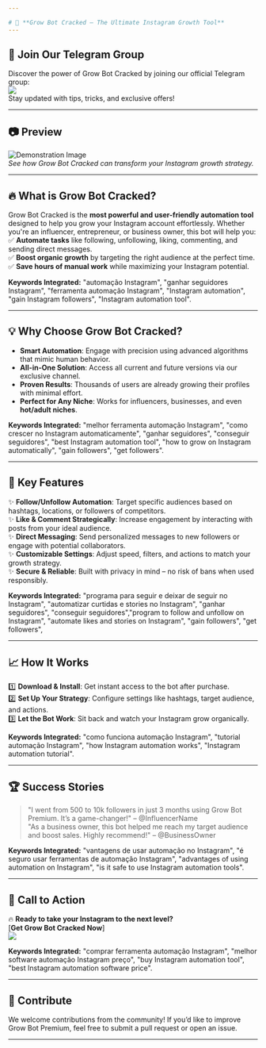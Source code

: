 ```yaml
---

# 🚀 **Grow Bot Cracked – The Ultimate Instagram Growth Tool**  
---
```

## 📱 **Join Our Telegram Group**
Discover the power of Grow Bot Cracked by joining our official Telegram group:  
<a href="https://t.me/+gFf-gruHQe82Mjlh"><img src="https://img.shields.io/badge/Telegram-2CA5E0?style=for-the-badge&logo=telegram&logoColor=white" /></a>  
Stay updated with tips, tricks, and exclusive offers!

---
## 📷 **Preview**
![Demonstration Image](https://github.com/user-attachments/assets/896d83a6-7f5a-4cf6-97c2-a6c37900ae7d)  
*See how Grow Bot Cracked can transform your Instagram growth strategy.*

---
## 🔥 **What is Grow Bot Cracked?**
Grow Bot Cracked is the **most powerful and user-friendly automation tool** designed to help you grow your Instagram account effortlessly. Whether you're an influencer, entrepreneur, or business owner, this bot will help you:  
✅ **Automate tasks** like following, unfollowing, liking, commenting, and sending direct messages.  
✅ **Boost organic growth** by targeting the right audience at the perfect time.  
✅ **Save hours of manual work** while maximizing your Instagram potential.  

**Keywords Integrated:** "automação Instagram", "ganhar seguidores Instagram", "ferramenta automação Instagram", "Instagram automation", "gain Instagram followers", "Instagram automation tool".

---
## 💡 **Why Choose Grow Bot Cracked?**
- **Smart Automation**: Engage with precision using advanced algorithms that mimic human behavior.  
- **All-in-One Solution**: Access all current and future versions via our exclusive channel.  
- **Proven Results**: Thousands of users are already growing their profiles with minimal effort.  
- **Perfect for Any Niche**: Works for influencers, businesses, and even **hot/adult niches**.  

**Keywords Integrated:** "melhor ferramenta automação Instagram", "como crescer no Instagram automaticamente", "ganhar seguidores", "conseguir seguidores", "best Instagram automation tool", "how to grow on Instagram automatically", "gain followers", "get followers".

---
## 🌟 **Key Features**
✨ **Follow/Unfollow Automation**: Target specific audiences based on hashtags, locations, or followers of competitors.  
✨ **Like & Comment Strategically**: Increase engagement by interacting with posts from your ideal audience.  
✨ **Direct Messaging**: Send personalized messages to new followers or engage with potential collaborators.  
✨ **Customizable Settings**: Adjust speed, filters, and actions to match your growth strategy.  
✨ **Secure & Reliable**: Built with privacy in mind – no risk of bans when used responsibly.  

**Keywords Integrated:** "programa para seguir e deixar de seguir no Instagram", "automatizar curtidas e stories no Instagram", "ganhar seguidores", "conseguir seguidores","program to follow and unfollow on Instagram", "automate likes and stories on Instagram", "gain followers", "get followers",

---
## 📈 **How It Works**
1️⃣ **Download & Install**: Get instant access to the bot after purchase.  
2️⃣ **Set Up Your Strategy**: Configure settings like hashtags, target audience, and actions.  
3️⃣ **Let the Bot Work**: Sit back and watch your Instagram grow organically.  

**Keywords Integrated:** "como funciona automação Instagram", "tutorial automação Instagram", "how Instagram automation works", "Instagram automation tutorial".

---
## 🏆 **Success Stories**
> "I went from 500 to 10k followers in just 3 months using Grow Bot Premium. It’s a game-changer!" – @InfluencerName  
> "As a business owner, this bot helped me reach my target audience and boost sales. Highly recommend!" – @BusinessOwner  

**Keywords Integrated:** "vantagens de usar automação no Instagram", "é seguro usar ferramentas de automação Instagram", "advantages of using automation on Instagram", "is it safe to use Instagram automation tools".

---
## 📢 **Call to Action**
🔥 **Ready to take your Instagram to the next level?**  
[**Get Grow Bot Cracked Now**]  
<a href="https://t.me/+gFf-gruHQe82Mjlh"><img src="https://img.shields.io/badge/Telegram-2CA5E0?style=for-the-badge&logo=telegram&logoColor=white" /></a>  

**Keywords Integrated:** "comprar ferramenta automação Instagram", "melhor software automação Instagram preço", "buy Instagram automation tool", "best Instagram automation software price".

---
## 🤝 **Contribute**
We welcome contributions from the community! If you’d like to improve Grow Bot Premium, feel free to submit a pull request or open an issue.

---
